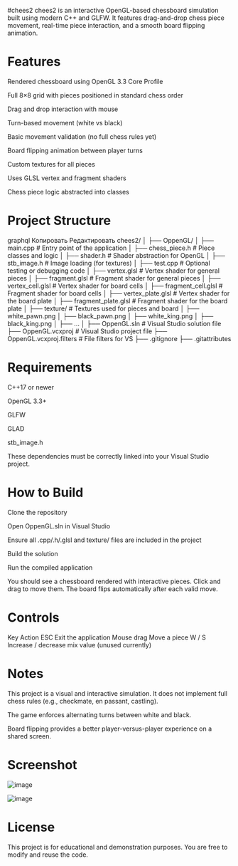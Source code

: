 #chees2
chees2 is an interactive OpenGL-based chessboard simulation built using modern C++ and GLFW. It features drag-and-drop chess piece movement, real-time piece interaction, and a smooth board flipping animation.

# Features
Rendered chessboard using OpenGL 3.3 Core Profile

Full 8×8 grid with pieces positioned in standard chess order

Drag and drop interaction with mouse

Turn-based movement (white vs black)

Basic movement validation (no full chess rules yet)

Board flipping animation between player turns

Custom textures for all pieces

Uses GLSL vertex and fragment shaders

Chess piece logic abstracted into classes

# Project Structure
graphql
Копировать
Редактировать
chees2/
│
├── OppenGL/
│   ├── main.cpp              # Entry point of the application
│   ├── chess_piece.h         # Piece classes and logic
│   ├── shader.h              # Shader abstraction for OpenGL
│   ├── stb_image.h           # Image loading (for textures)
│   ├── test.cpp              # Optional testing or debugging code
│   ├── vertex.glsl           # Vertex shader for general pieces
│   ├── fragment.glsl         # Fragment shader for general pieces
│   ├── vertex_cell.glsl      # Vertex shader for board cells
│   ├── fragment_cell.glsl    # Fragment shader for board cells
│   ├── vertex_plate.glsl     # Vertex shader for the board plate
│   ├── fragment_plate.glsl   # Fragment shader for the board plate
│
├── texture/                  # Textures used for pieces and board
│   ├── white_pawn.png
│   ├── black_pawn.png
│   ├── white_king.png
│   ├── black_king.png
│   ├── ...
│
├── OppenGL.sln               # Visual Studio solution file
├── OppenGL.vcxproj           # Visual Studio project file
├── OppenGL.vcxproj.filters   # File filters for VS
├── .gitignore
├── .gitattributes

# Requirements
C++17 or newer

OpenGL 3.3+

GLFW

GLAD

stb_image.h

These dependencies must be correctly linked into your Visual Studio project.

# How to Build
Clone the repository

Open OppenGL.sln in Visual Studio

Ensure all .cpp/.h/.glsl and texture/ files are included in the project

Build the solution

Run the compiled application

You should see a chessboard rendered with interactive pieces. Click and drag to move them. The board flips automatically after each valid move.

# Controls
Key	Action
ESC	Exit the application
Mouse drag	Move a piece
W / S	Increase / decrease mix value (unused currently)

# Notes
This project is a visual and interactive simulation. It does not implement full chess rules (e.g., checkmate, en passant, castling).

The game enforces alternating turns between white and black.

Board flipping provides a better player-versus-player experience on a shared screen.

# Screenshot
![image](https://github.com/user-attachments/assets/5317edac-1d53-4e65-9314-9f6fa4aa022a)

![image](https://github.com/user-attachments/assets/e611e0c7-5099-482f-807a-57aec933a05c)


# License
This project is for educational and demonstration purposes. You are free to modify and reuse the code.
